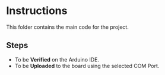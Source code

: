 # Instructions
This folder contains the main code for the project.

## Steps
- To be **Verified** on the Arduino IDE.
- To be **Uploaded** to the board using the selected COM Port.
